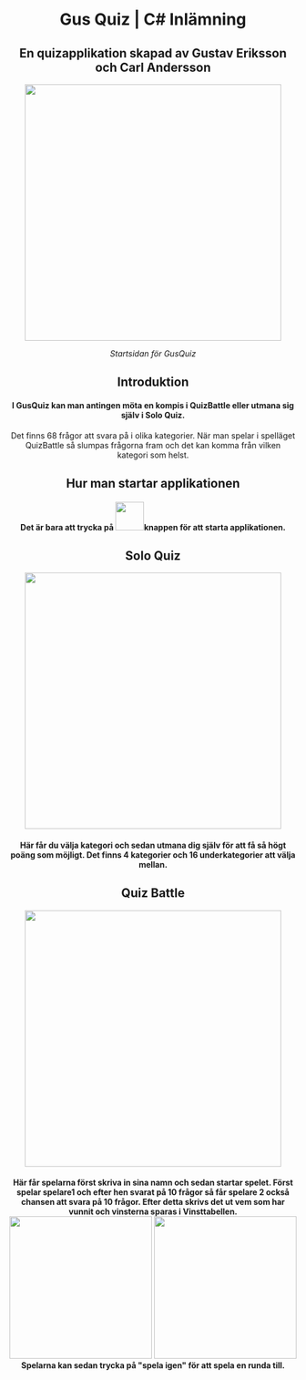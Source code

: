 <h1 align="center">Gus Quiz | C# Inlämning</h1>
<h2 align="center">En quizapplikation skapad av Gustav Eriksson och Carl Andersson</h2>
<div align="center">
  <img src="https://i.gyazo.com/004083b46d9c8f271c35b5701f4205e4.png" width="450px"></img>
</div>
<p align="center" ><em>Startsidan för GusQuiz</em></p>

<h2 align="center">Introduktion</h1>
<h4 align="center">I GusQuiz kan man antingen möta en kompis i QuizBattle eller utmana sig själv i Solo Quiz.</h3>
<p align="center">Det finns 68 frågor att svara på i olika kategorier. När man spelar i spelläget QuizBattle så slumpas frågorna fram och det kan komma från vilken kategori som helst.</p>

<h2 align="center">Hur man startar applikationen</h1>
<h4 align="center">Det är bara att trycka på <img src="https://i.gyazo.com/a95458492991cd84f662451aaa52b27e.png" width="50px"></img>knappen för att starta applikationen. </h3>

<h2 align="center">Solo Quiz</h2>
<div align="center">
  <img src="https://i.gyazo.com/f7c713380423ded956e5710197867130.png" width="450px"></img>
</div>
<h4 align="center">Här får du välja kategori och sedan utmana dig själv för att få så högt poäng som möjligt. Det finns 4 kategorier och 16 underkategorier att välja mellan.</h4>

<h2 align="center">Quiz Battle</h2>
<div align="center">
  <img src="https://i.gyazo.com/cde2ce652822777b06e6518c14026f77.png" width="450px"></img>
</div>
<h4 align="center">Här får spelarna först skriva in sina namn och sedan startar spelet. Först spelar spelare1 och efter hen svarat på 10 frågor så får spelare 2 också chansen att svara på 10 frågor. Efter detta skrivs det ut vem som har vunnit och vinsterna sparas i Vinsttabellen. <br/>
  <img src="https://i.gyazo.com/780ece3b15d016b66e48487cebdd546c.png" width="250px"> <img src="https://i.gyazo.com/ae3c64b17b08f92dc76f6c654a938b89.png" width="250px">
  Spelarna kan sedan trycka på "spela igen" för att spela en runda till.</h4>
